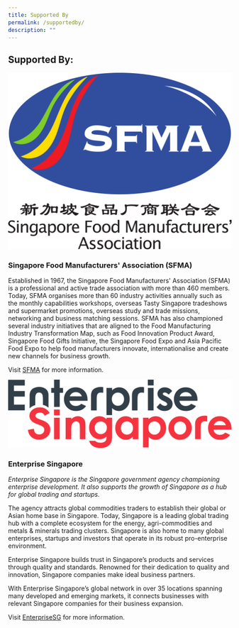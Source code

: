 ```yaml
---
title: Supported By
permalink: /supportedby/
description: ""
---
```



## Supported By:

![](/images/New%20SFMA%20Logo.jpg)

### Singapore Food Manufacturers' Association (SFMA)

Established in 1967, the Singapore Food Manufacturers' Association (SFMA) is a professional and active trade association with more than 460 members. Today, SFMA organises more than 60 industry activities annually such as the monthly capabilities workshops, overseas Tasty Singapore tradeshows and supermarket promotions, overseas study and trade missions, networking and business matching sessions. SFMA has also championed several industry initiatives that are aligned to the Food Manufacturing Industry Transformation Map, such as Food
Innovation Product Award, Singapore Food Gifts Initiative, the Singapore Food Expo and Asia Pacific Food Expo to help food manufacturers innovate, internationalise and create new channels for business growth.

Visit [SFMA](http://www.sfma.org.sg/) for more information.



![](/images/ESG-Logo-Pantone.png)

### Enterprise Singapore

*Enterprise Singapore is the Singapore government agency championing enterprise development. It also supports the growth of Singapore as a hub for global trading and startups.*

The agency attracts global commodities traders to establish their global or Asian home base in Singapore. Today, Singapore is a leading global trading hub with a complete ecosystem for the energy, agri-commodities and metals & minerals trading clusters. Singapore is also home to many global enterprises, startups and investors that operate in its robust pro-enterprise environment.

Enterprise Singapore builds trust in Singapore’s products and services through quality and standards. Renowned for their dedication to quality and innovation, Singapore companies make ideal business partners.

With Enterprise Singapore’s global network in over 35 locations spanning many developed and emerging markets, it connects businesses with relevant Singapore companies for their business expansion.

Visit [EnterpriseSG](https://www.enterprisesg.gov.sg/) for more information.



